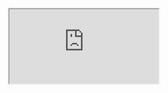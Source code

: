 <iframe src="https://www.youtube.com/watch?v=ODGyJQX8AGA">  
[Final File](html/final - Police Militarization Midterm.html)  
[Messy File](html/messy - Police Militarization Midterm.html)
